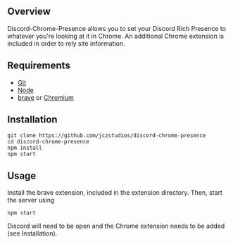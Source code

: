 ## Overview


Discord-Chrome-Presence allows you to set your Discord Rich Presence to whatever you're looking at it in Chrome. An additional Chrome extension is included in order to rely site information.

## Requirements

* [Git](https://git-scm.com/)
* [Node](https://nodejs.org/en/)
* [brave](https://brave.com) or [Chromium](https://www.chromium.org/getting-involved/download-chromium)

## Installation

```
git clone https://github.com/jczstudios/discord-chrome-presence
cd discord-chrome-presence
npm install
npm start
```
## Usage
Install the brave extension, included in the extension directory. Then, start the server using
```
npm start
```
Discord will need to be open and the Chrome extension needs to be added (see Installation).

